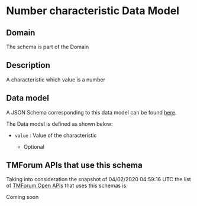 # Number characteristic Data Model

## Domain

The  schema is part of the  Domain

## Description

A characteristic which value is a number

## Data model

A JSON Schema corresponding to this data model can be found
[here](https://github.com/tmforum-rand/schemas/blob/candidates/Common/NumberCharacteristic.schema.json).

The Data model is defined as shown below:

- `value` : Value of the characteristic

  - Optional






## TMForum APIs that use this schema

Taking into consideration the snapshot of 04/02/2020 04:59:16 UTC the list of [TMForum Open APIs](https://www.tmforum.org/open-apis/) that uses this schemas is:

Coming soon
